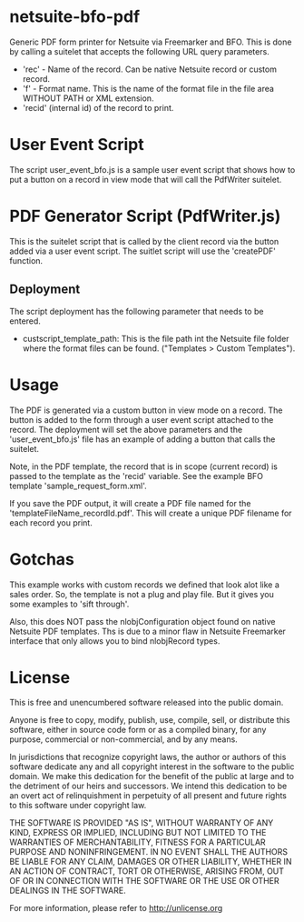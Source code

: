 # netsuite-bfo-pdf
Generic PDF form printer for Netsuite via Freemarker and BFO.
This is done by calling a suitelet that accepts the following URL query parameters.
* 'rec' - Name of the record. Can be native Netsuite record or custom record.
* 'f' - Format name. This is the name of the format file in the file area WITHOUT PATH or XML extension.
* 'recid' (internal id) of the record to print.

# User Event Script
The script user_event_bfo.js is a sample user event script that shows how to put a button on a record in view mode that will call the PdfWriter suitelet.

# PDF Generator Script (PdfWriter.js)
This is the suitelet script that is called by the client record via the button added via a user event script. The suitlet script will use the 'createPDF' function.

## Deployment
The script deployment has the following parameter that needs to be entered.

* custscript_template_path: This is the file path int the Netsuite file folder where the format files can be found. ("Templates > Custom Templates").

# Usage
The PDF is generated via a custom button in view mode on a record. The button is added to the form through a user event script attached to the record.
The deployment will set the above parameters and the 'user_event_bfo.js' file has an example of adding a button that calls the suitelet.

Note, in the PDF template, the record that is in scope (current record) is passed to the template as the 'recid' variable. See the example BFO template 'sample_request_form.xml'.

If you save the PDF output, it will create a PDF file named for the 'templateFileName_recordId.pdf'. This will create a unique PDF filename for each record you print.

# Gotchas
This example works with custom records we defined that look alot like a sales order. So, the template is not a plug and play file. But it gives you some examples to 'sift through'.

Also, this does NOT pass the nlobjConfiguration object found on native Netsuite PDF templates.
Ths is due to a minor flaw in Netsuite Freemarker interface that only allows you to bind nlobjRecord types.

# License
This is free and unencumbered software released into the public domain.

Anyone is free to copy, modify, publish, use, compile, sell, or
distribute this software, either in source code form or as a compiled
binary, for any purpose, commercial or non-commercial, and by any
means.

In jurisdictions that recognize copyright laws, the author or authors
of this software dedicate any and all copyright interest in the
software to the public domain. We make this dedication for the benefit
of the public at large and to the detriment of our heirs and
successors. We intend this dedication to be an overt act of
relinquishment in perpetuity of all present and future rights to this
software under copyright law.

THE SOFTWARE IS PROVIDED "AS IS", WITHOUT WARRANTY OF ANY KIND,
EXPRESS OR IMPLIED, INCLUDING BUT NOT LIMITED TO THE WARRANTIES OF
MERCHANTABILITY, FITNESS FOR A PARTICULAR PURPOSE AND NONINFRINGEMENT.
IN NO EVENT SHALL THE AUTHORS BE LIABLE FOR ANY CLAIM, DAMAGES OR
OTHER LIABILITY, WHETHER IN AN ACTION OF CONTRACT, TORT OR OTHERWISE,
ARISING FROM, OUT OF OR IN CONNECTION WITH THE SOFTWARE OR THE USE OR
OTHER DEALINGS IN THE SOFTWARE.

For more information, please refer to <http://unlicense.org>
